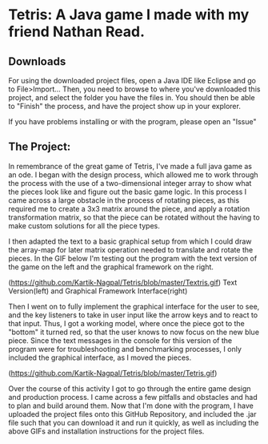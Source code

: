 # Tetris: A Java game I made with my friend Nathan Read.

## Downloads
For using the downloaded project files, open a Java IDE like Eclipse and go to File>Import...
Then, you need to browse to where you've downloaded this project, and select the folder you have the files in.
You should then be able to "Finish" the process, and have the project show up in your explorer.

If you have problems installing or with the program, please open an "Issue"

## The Project:
In remembrance of the great game of Tetris, I've made a full java game as an ode. I began with the design process, which allowed me to work through the process with the use of a two-dimensional integer array to show what the pieces look like and figure out the basic game logic. In this process I came across a large obstacle in the process of rotating pieces, as this required me to create a 3x3 matrix around the piece, and apply a rotation transformation matrix, so that the piece can be rotated without the having to make custom solutions for all the piece types.

I then adapted the text to a basic graphical setup from which I could draw the array-map for later matrix operation needed to translate and rotate the pieces. In the GIF below I'm testing out the program with the text version of the game on the left and the graphical framework on the right.

(https://github.com/Kartik-Nagpal/Tetris/blob/master/Textris.gif)
Text Version(left) and Graphical Framework Interface(right)

Then I went on to fully implement the graphical interface for the user to see, and the key listeners to take in user input like the arrow keys and to react to that input. Thus, I got a working model, where once the piece got to the "bottom" it turned red, so that the user knows to now focus on the new blue piece. Since the text messages in the console for this version of the program were for troubleshooting and benchmarking processes, I only included the graphical interface, as I moved the pieces.

(https://github.com/Kartik-Nagpal/Tetris/blob/master/Tetris.gif)

Over the course of this activity I got to go through the entire game design and production process. I came across a few pitfalls and obstacles and had to plan and build around them. Now that I'm done with the program, I have uploaded the project files onto this GitHub Repository, and included the .jar file such that you can download it and run it quickly, as well as including the above GIFs and installation instructions for the project files.